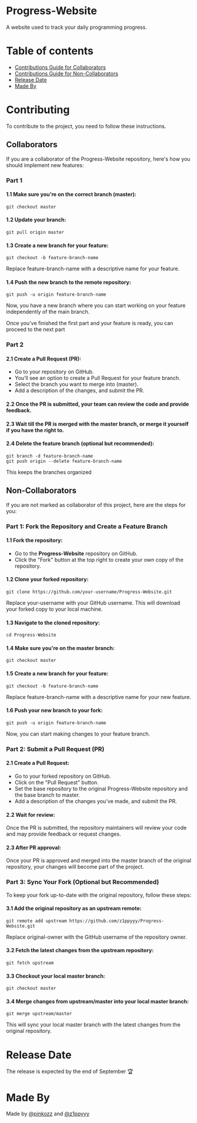 # Progress-Website
A website used to track your daily programming progress.

# Table of contents
* [Contributions Guide for Collaborators](https://github.com/z1ppyyy/Progress-Website/tree/users?tab=readme-ov-file#collaborators)
* [Contributions Guide for Non-Collaborators](https://github.com/z1ppyyy/Progress-Website/tree/users?tab=readme-ov-file#non-collaborators)
* [Release Date](https://github.com/z1ppyyy/Progress-Website?tab=readme-ov-file#release-date)
* [Made By](https://github.com/z1ppyyy/Progress-Website?tab=readme-ov-file#made-by)

# Contributing
To contribute to the project, you need to follow these instructions.

## Collaborators
If you are a collaborator of the Progress-Website repository, here's how you should implement new features:

### Part 1
#### 1.1 Make sure you're on the correct branch (master):
  ```shell
  git checkout master
  ```

#### 1.2 Update your branch:
  ```shell
  git pull origin master
  ```

#### 1.3 Create a new branch for your feature:
  ```shell
  git checkout -b feature-branch-name
  ```
  Replace feature-branch-name with a descriptive name for your feature.

#### 1.4 Push the new branch to the remote repository:
  ```shell
  git push -u origin feature-branch-name
  ```
  Now, you have a new branch where you can start working on your feature independently of the main branch.

Once you've finished the first part and your feature is ready, you can proceed to the next part

### Part 2
#### 2.1 Create a Pull Request (PR):
* Go to your repository on GitHub.
* You’ll see an option to create a Pull Request for your feature branch.
* Select the branch you want to merge into (master).
* Add a description of the changes, and submit the PR.

#### 2.2 Once the PR is submitted, your team can review the code and provide feedback.

#### 2.3 Wait till the PR is merged with the master branch, or merge it yourself if you have the right to.

#### 2.4 Delete the feature branch (optional but recommended):
  ```shell
  git branch -d feature-branch-name
  git push origin --delete feature-branch-name
  ```
  This keeps the branches organized

## Non-Collaborators
If you are not marked as collaborator of this project, here are the steps for you:

### Part 1: Fork the Repository and Create a Feature Branch

#### 1.1 Fork the repository:
- Go to the **Progress-Website** repository on GitHub.
- Click the "Fork" button at the top right to create your own copy of the repository.

#### 1.2 Clone your forked repository:
  ```shell
  git clone https://github.com/your-username/Progress-Website.git
  ```
Replace your-username with your GitHub username. This will download your forked copy to your local machine.

#### 1.3 Navigate to the cloned repository:
  ```shell
  cd Progress-Website
  ```

#### 1.4 Make sure you're on the master branch:
  ```shell
  git checkout master
  ```
#### 1.5 Create a new branch for your feature:
  ```shell
  git checkout -b feature-branch-name
  ```
Replace feature-branch-name with a descriptive name for your new feature.

#### 1.6 Push your new branch to your fork:
  ```shell
  git push -u origin feature-branch-name
  ```
Now, you can start making changes to your feature branch.

### Part 2: Submit a Pull Request (PR)

#### 2.1 Create a Pull Request:
* Go to your forked repository on GitHub.
* Click on the "Pull Request" button.
* Set the base repository to the original Progress-Website repository and the base branch to master.
* Add a description of the changes you've made, and submit the PR.

#### 2.2 Wait for review:
Once the PR is submitted, the repository maintainers will review your code and may provide feedback or request changes.

#### 2.3 After PR approval:
Once your PR is approved and merged into the master branch of the original repository, your changes will become part of the project.

### Part 3: Sync Your Fork (Optional but Recommended)
To keep your fork up-to-date with the original repository, follow these steps:

#### 3.1 Add the original repository as an upstream remote:
  ```shell
  git remote add upstream https://github.com/z1ppyyy/Progress-Website.git
  ```
Replace original-owner with the GitHub username of the repository owner.

#### 3.2 Fetch the latest changes from the upstream repository:
  ```shell
  git fetch upstream
  ```
#### 3.3 Checkout your local master branch:
  ```shell
  git checkout master
  ```
#### 3.4 Merge changes from upstream/master into your local master branch:
  ```shell
  git merge upstream/master
  ```
This will sync your local master branch with the latest changes from the original repository.

# Release Date
The release is expected by the end of September 🏆

# Made By
Made by [@pinkozz](https://github.com/pinkozz) and [@z1ppyyy](https://github.com/z1ppyyy)
